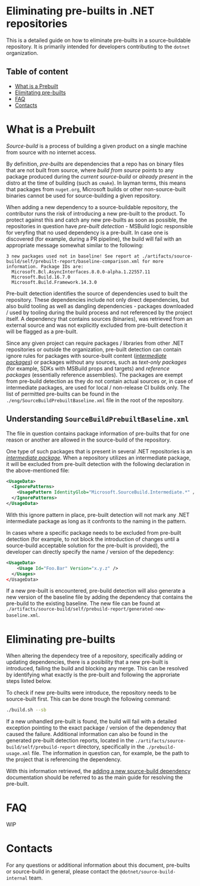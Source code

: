 # Eliminating pre-builts in .NET repositories

This is a detailed guide on how to eliminate pre-builts in a source-buildable repository.
It is primarily intended for developers contributing to the `dotnet` organization.

## Table of content
  - [What is a Prebuilt](#what-is-a-prebuilt)
  - [Elimitating pre-builts](#eliminating-pre-builts)
  - [FAQ](#faq)
  - [Contacts](#contacts)

# What is a Prebuilt

_Source-build_ is a process of building a given product on a single machine from source with no internet access.

By definition, _pre-builts_ are dependencies that a repo has on binary files that are not built from source, where _build from source_ points to any package produced during the _current source-build_ or _already present_ in the distro at the time of building (such as `cmake`).
In layman terms, this means that packages from `nuget.org`, Microsoft builds or other non-source-built binaries cannot be used for source-building a given repository.

When adding a new dependency to a source-buildable repository, the contributor runs the risk of introducing a new pre-built to the product. 
To protect against this and catch any new pre-builts as soon as possible, the repositories in question have _pre-built detection_ - MSBuild logic responsible for veryfing that no used dependency is a pre-built. In case one is discovered (for example, during a PR pipeline), the build will fail with an appropriate message somewhat similar to the following:

```
3 new packages used not in baseline! See report at ./artifacts/source-build/self/prebuilt-report/baseline-comparison.xml for more information. Package IDs are:
  Microsoft.Bcl.AsyncInterfaces.8.0.0-alpha.1.22557.11  
  Microsoft.Build.16.7.0
  Microsoft.Build.Framework.14.3.0
```

Pre-built detection identifies the source of dependencies used to built the repository. 
These dependencies include not only direct dependencies, but also build tooling as well as dangling dependencies - packages downloaded / used by tooling during the build process and not referenced by the project itself.
A dependency that contains sources (binaries), was retrieved from an external source and was not explicitly excluded from pre-built detection it will be flagged as a pre-built.

Since any given project can require packages / libraries from other .NET repositories or outside the organization, pre-built detection can contain ignore rules for packages with source-built content ([_intermediate packages_](https://github.com/dotnet/source-build/blob/main/Documentation/planning/arcade-powered-source-build/intermediate-nupkg.md)) or packages without any sources, such as _text-only packages_ (for example, SDKs with MSBuild props and targets) and _reference packages_ (essentially reference assemblies).
The packages are exempt from pre-build detection as they do not contain actual sources or, in case of intermediate packages, are used for local / non-release CI builds only.
The list of permitted pre-builts can be found in the `./eng/SourceBuildPrebuiltBaseline.xml` file in the root of the repository.

## Understanding `SourceBuildPrebuiltBaseline.xml`

The file in question contains package information of pre-builts that for one reason or another are allowed in the source-build of the repository.

One type of such packages that is present in several .NET repositories is an [_intermediate package_](https://github.com/dotnet/source-build/blob/main/Documentation/planning/arcade-powered-source-build/intermediate-nupkg.md).
When a repository utilizes an intermediate package, it will be excluded from pre-built detection with the following declaration in the above-mentioned file:

```xml
<UsageData>
  <IgnorePatterns>
    <UsagePattern IdentityGlob="Microsoft.SourceBuild.Intermediate.*" />
  </IgnorePatterns>
</UsageData>
```

With this ignore pattern in place, pre-built detection will not mark any .NET intermediate package as long as it confronts to the naming in the pattern.

In cases where a specific package needs to be excluded from pre-built detection (for example, to not block the introduction of changes until a source-build acceptable solution for the pre-built is provided), the developer can directly specify the name / version of the depedency:

```xml
<UsageData>
    <Usage Id="Foo.Bar" Version="x.y.z" />
  </Usages>
</UsageData>
```

If a new pre-built is encountered, pre-build detection will also generate a new version of the baseline file by adding the dependency that contains the pre-build to the existing baseline.
The new file can be found at `./artifacts/source-build/self/prebuild-report/generated-new-baseline.xml`.

# Eliminating pre-builts

When altering the dependecy tree of a repository, specifically adding or updating dependencies, there is a posibility that a new pre-built is introduced, failing the build and blocking any merge.
This can be resolved by identifying what exactly is the pre-built and following the approriate steps listed below.

To check if new pre-builts were introduce, the repository needs to be source-built first. This can be done trough the following command:

```sh
./build.sh --sb
```

If a new unhandled pre-built is found, the build will fail with a detailed exception pointing to the exact package / version of the dependency that caused the failure.
Additional information can also be found in the generated pre-built detection reports, located in the `./artifacts/source-build/self/prebuild-report` directory, specifically in the `./prebuild-usage.xml` file. The information in question can, for example, be the path to the project that is referencing the dependency.

With this information retrieved, the [adding a new source-build dependency](https://github.com/dotnet/source-build/blob/main/Documentation/sourcebuild-in-repos/new-dependencies.md#adding-dependencies) documentation should be referred to as the main guide for resolving the pre-built.

# FAQ

WIP

# Contacts

For any questions or additional information about this document, pre-builts or source-build in general, please contact the `@dotnet/source-build-internal` team.
